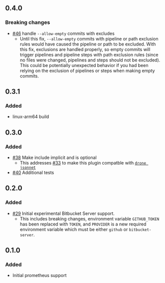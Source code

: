 ## 0.4.0
### Breaking changes
- [#46](https://github.com/meltwater/drone-convert-pathschanged/pull/46) handle `--allow-empty` commits with excludes
  - Until this fix, `--allow-empty` commits with pipeline or path exclusion rules would have caused the pipeline or path to be excluded. With this fix, exclusions are handled properly, so empty commits will trigger pipelines and pipeline steps with path exclusion rules (since no files were changed, pipelines and steps should not be excluded). This could be potentially unexpected behavior if you had been relying on the exclusion of pipelines or steps when making empty commits.

## 0.3.1
### Added
- linux-arm64 build

## 0.3.0
### Added
- [#38](https://github.com/meltwater/drone-convert-pathschanged/pull/38) Make include implicit and is optional
    - This addresses [#33](https://github.com/meltwater/drone-convert-pathschanged/issues/33) to make this plugin compatble with [`drone jsonnet`](https://docs.drone.io/pipeline/scripting/jsonnet/)
- [#40](https://github.com/meltwater/drone-convert-pathschanged/pull/40) Additional tests

## 0.2.0
### Added
- [#29](https://github.com/meltwater/drone-convert-pathschanged/pull/29) Initial experimental Bitbucket Server support.
    - This includes breaking changes, environment variable `GITHUB_TOKEN` has been replaced with `TOKEN`, and `PROVIDER` is a new required environment variable which must be either `github` or `bitbucket-server`.

## 0.1.0
### Added
- Initial prometheus support
